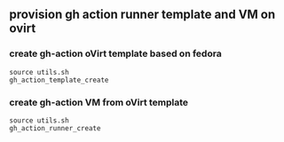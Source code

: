 ## provision gh action runner template and VM on ovirt

### create gh-action oVirt template based on fedora
```
source utils.sh
gh_action_template_create
```

### create gh-action VM from oVirt template
```
source utils.sh
gh_action_runner_create
```